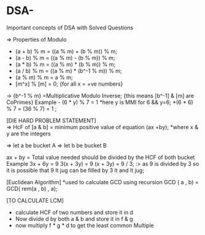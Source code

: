 # DSA-
Important concepts of DSA with Solved Questions

=> Properties of Modulo
* (a + b) % m = ((a % m) + (b % m)) % m;
* (a - b) % m = ((a % m) - (b % m)) % m;
* (a * b) % m = ((a % m) * (b % m)) % m;
* (a / b) % m = ((a % m) * (b^-1 % m)) % m;
* (a % m) % m = a % m;
* [m^x] % [m] = 0; {for all x = +ve numbers}


-> {b^-1 % m} =Multiplicative Modulo Inverse; {this means [b^-1] & [m] are CoPrimes}
Example - (6 * y) % 7 = 1
        *here y is MMI for 6 && y=6;
        *(6 * 6) % 7 = (36 % 7) = 1 ;
      
      
[DIE HARD PROBLEM STATEMENT]       
=> HcF of [a & b] = minimum positive value of equation (ax +by);
  *where x & y are the integers
  
=> let a be bucket A
=> let b be bucket B

ax + by = Total value needed should be divided by the HCF of both bucket
Example
3x + 6y = 9
 3(x + 3y) = 9
  (x + 3y) = 9 / 3;
  :> as 9 is divided by 3 so it is possible that 9 lt jug can be filled by 3 lt and lt jug;
  
        
        
[Euclidean Algorithm]
*used to calculate GCD using recursion
GCD ( a , b) = GCD( rem(a , b) , a); 


[TO CALCULATE LCM]

* calculate HCF of two numbers and store it in d
* Now divide d by both a & b and store it in f & g
* now multiply f * g * d to get the least common Multiple


